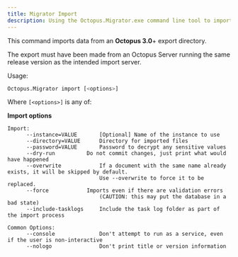 ```yaml
---
title: Migrator Import
description: Using the Octopus.Migrator.exe command line tool to import data from an Octopus 3.0 or newer directory.
---
```


This command imports data from an **Octopus 3.0**+ export directory.

The export must have been made from an Octopus Server running the same release version as the intended import server.

Usage:

```bash
Octopus.Migrator import [<options>]
```

Where `[<options>]` is any of:

**Import options**

```text
Import:
      --instance=VALUE       [Optional] Name of the instance to use
      --directory=VALUE      Directory for imported files
      --password=VALUE       Password to decrypt any sensitive values
      --dry-run		     Do not commit changes, just print what would have happened
      --overwrite            If a document with the same name already exists, it will be skipped by default.
                             Use --overwrite to force it to be replaced.
      --force 		     Imports even if there are validation errors
                             (CAUTION: this may put the database in a bad state)
      --include-tasklogs     Include the task log folder as part of the import process
 
Common Options:
      --console              Don't attempt to run as a service, even if the user is non-interactive
      --nologo               Don't print title or version information
```
